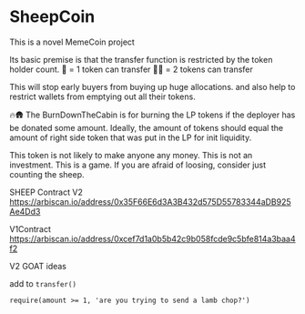 # SheepCoin

This is a novel MemeCoin project

Its basic premise is that the transfer function is restricted by the token holder count.
🐑 = 1 token can transfer
🐑🐑 = 2 tokens can transfer

This will stop early buyers from buying up huge allocations. and also help to restrict wallets from emptying out all their tokens. 

🔥🛖
The BurnDownTheCabin is for burning the LP tokens if the deployer has be donated some amount. Ideally, the amount of tokens should
equal the amount of right side token that was put in the LP for init liquidity.

This token is not likely to make anyone any money. This is not an investment. This is a game. If you are afraid of loosing, consider just counting the sheep.

SHEEP Contract
V2
https://arbiscan.io/address/0x35F66E6d3A3B432d575D55783344aDB925Ae4Dd3

V1Contract
https://arbiscan.io/address/0xcef7d1a0b5b42c9b058fcde9c5bfe814a3baa4f2

V2 GOAT ideas

add to `transfer()`

`require(amount >= 1, 'are you trying to send a lamb chop?')`

